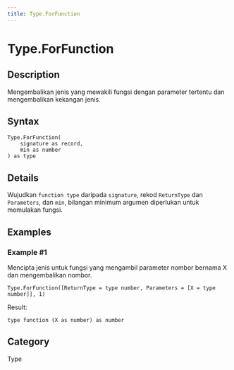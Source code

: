 ```yaml
---
title: Type.ForFunction
---
```


# Type.ForFunction


## Description

Mengembalikan jenis yang mewakili fungsi dengan parameter tertentu dan mengembalikan kekangan jenis.


## Syntax

```powerquery
Type.ForFunction(
    signature as record,
    min as number
) as type
```


## Details

Wujudkan <code>function type</code> daripada <code>signature</code>, rekod <code>ReturnType</code> dan <code>Parameters</code>, dan <code>min</code>, bilangan minimum argumen diperlukan untuk memulakan fungsi.


## Examples

### Example #1 
Mencipta jenis untuk fungsi yang mengambil parameter nombor bernama X dan mengembalikan nombor.
```powerquery
Type.ForFunction([ReturnType = type number, Parameters = [X = type number]], 1)
```

Result: 
```powerquery
type function (X as number) as number
```




## Category
Type
